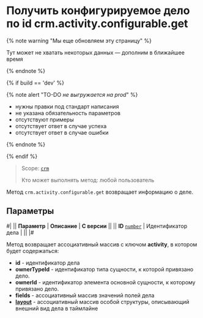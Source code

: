 # Получить конфигурируемое дело по id crm.activity.configurable.get

{% note warning "Мы еще обновляем эту страницу" %}

Тут может не хватать некоторых данных — дополним в ближайшее время

{% endnote %}

{% if build == 'dev' %}

{% note alert "TO-DO _не выгружается на prod_" %}

- нужны правки под стандарт написания 
- не указана обязательность параметров
- отсутствуют примеры
- отсутствует ответ в случае успеха
- отсутствует ответ в случае ошибки

{% endnote %}

{% endif %}

> Scope: [`crm`](../../../../scopes/permissions.md)
>
> Кто может выполнять метод: любой пользователь

Метод `crm.activity.configurable.get` возвращает информацию о деле.

## Параметры

#|
|| **Параметр** | **Описание** | **С версии** ||
|| **ID**
[`number`](../../../data-types.md) | Идентификатор дела | ||
|#

Метод возвращает ассоциативный массив с ключом **activity**, в котором будет содержаться:

- **id** - идентификатор дела
- **ownerTypeId** - идентификатор типа сущности, к которой привязано дело.
- **ownerId** - идентификатор элемента основной сущности, к которому привязано дело.
- **fields** - ассоциативный массив значений полей дела
- [**layout**](./structure/layout.md) - ассоциативный массив особой структуры, описывающий внешний вид дела в таймлайне